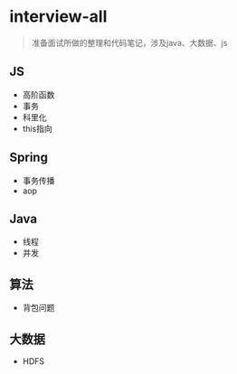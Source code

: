 # interview-all

> 准备面试所做的整理和代码笔记，涉及java、大数据、js

## JS

- 高阶函数
- 事务
- 科里化
- this指向

## Spring

- 事务传播
- aop

## Java

- 线程
- 并发

## 算法

- 背包问题

## 大数据

- HDFS